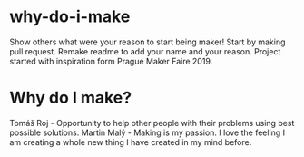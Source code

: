 # why-do-i-make
Show others what were your reason to start being maker! Start by making pull request. Remake readme to add your name and your reason. 
Project started with inspiration form Prague Maker Faire 2019.

# Why do I make?

Tomáš Roj - Opportunity to help other people with their problems using best possible solutions.
Martin Malý - Making is my passion. I love the feeling I am creating a whole new thing I have created in my mind before.
